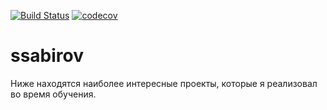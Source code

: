 [![Build Status](https://travis-ci.org/vaticorp/ssabirov.svg?branch=master)](https://travis-ci.org/vaticorp/ssabirov)
[![codecov](https://codecov.io/gh/vaticorp/ssabirov/branch/master/graph/badge.svg)](https://codecov.io/gh/vaticorp/ssabirov)

# ssabirov

Ниже находятся наиболее интересные проекты, которые я реализовал во время обучения.
